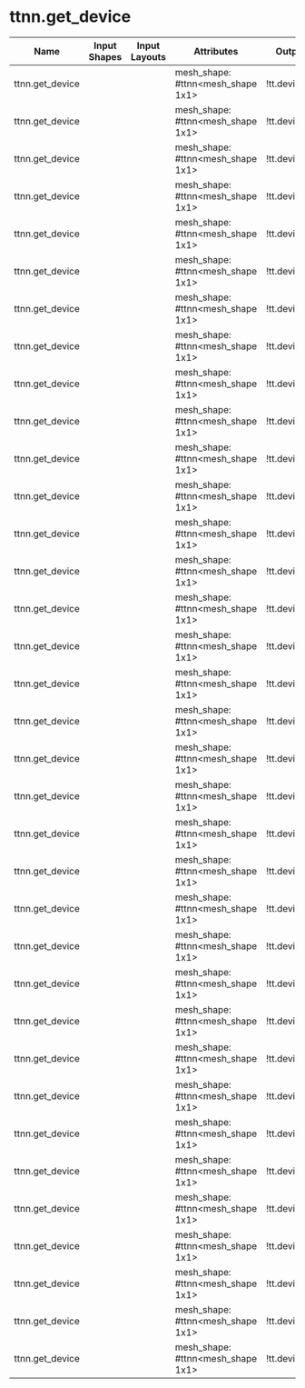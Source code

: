 # ttnn.get_device

| Name | Input Shapes | Input Layouts | Attributes | Output Shapes | Output Layouts | PCC | ATOL |
|------|--------------|---------------|------------|---------------|----------------|-----|------|
| ttnn.get_device |  |  | mesh_shape: #ttnn<mesh_shape 1x1> | !tt.device<#device> |  | nan | nan |
| ttnn.get_device |  |  | mesh_shape: #ttnn<mesh_shape 1x1> | !tt.device<#device> |  | nan | nan |
| ttnn.get_device |  |  | mesh_shape: #ttnn<mesh_shape 1x1> | !tt.device<#device> |  | nan | nan |
| ttnn.get_device |  |  | mesh_shape: #ttnn<mesh_shape 1x1> | !tt.device<#device> |  | nan | nan |
| ttnn.get_device |  |  | mesh_shape: #ttnn<mesh_shape 1x1> | !tt.device<#device> |  | nan | nan |
| ttnn.get_device |  |  | mesh_shape: #ttnn<mesh_shape 1x1> | !tt.device<#device> |  | nan | nan |
| ttnn.get_device |  |  | mesh_shape: #ttnn<mesh_shape 1x1> | !tt.device<#device> |  | nan | nan |
| ttnn.get_device |  |  | mesh_shape: #ttnn<mesh_shape 1x1> | !tt.device<#device> |  | nan | nan |
| ttnn.get_device |  |  | mesh_shape: #ttnn<mesh_shape 1x1> | !tt.device<#device> |  | nan | nan |
| ttnn.get_device |  |  | mesh_shape: #ttnn<mesh_shape 1x1> | !tt.device<#device> |  | nan | nan |
| ttnn.get_device |  |  | mesh_shape: #ttnn<mesh_shape 1x1> | !tt.device<#device> |  | nan | nan |
| ttnn.get_device |  |  | mesh_shape: #ttnn<mesh_shape 1x1> | !tt.device<#device> |  | nan | nan |
| ttnn.get_device |  |  | mesh_shape: #ttnn<mesh_shape 1x1> | !tt.device<#device> |  | nan | nan |
| ttnn.get_device |  |  | mesh_shape: #ttnn<mesh_shape 1x1> | !tt.device<#device> |  | nan | nan |
| ttnn.get_device |  |  | mesh_shape: #ttnn<mesh_shape 1x1> | !tt.device<#device> |  | nan | nan |
| ttnn.get_device |  |  | mesh_shape: #ttnn<mesh_shape 1x1> | !tt.device<#device> |  | nan | nan |
| ttnn.get_device |  |  | mesh_shape: #ttnn<mesh_shape 1x1> | !tt.device<#device> |  | nan | nan |
| ttnn.get_device |  |  | mesh_shape: #ttnn<mesh_shape 1x1> | !tt.device<#device> |  | nan | nan |
| ttnn.get_device |  |  | mesh_shape: #ttnn<mesh_shape 1x1> | !tt.device<#device> |  | nan | nan |
| ttnn.get_device |  |  | mesh_shape: #ttnn<mesh_shape 1x1> | !tt.device<#device> |  | nan | nan |
| ttnn.get_device |  |  | mesh_shape: #ttnn<mesh_shape 1x1> | !tt.device<#device> |  | nan | nan |
| ttnn.get_device |  |  | mesh_shape: #ttnn<mesh_shape 1x1> | !tt.device<#device> |  | nan | nan |
| ttnn.get_device |  |  | mesh_shape: #ttnn<mesh_shape 1x1> | !tt.device<#device> |  | nan | nan |
| ttnn.get_device |  |  | mesh_shape: #ttnn<mesh_shape 1x1> | !tt.device<#device> |  | nan | nan |
| ttnn.get_device |  |  | mesh_shape: #ttnn<mesh_shape 1x1> | !tt.device<#device> |  | nan | nan |
| ttnn.get_device |  |  | mesh_shape: #ttnn<mesh_shape 1x1> | !tt.device<#device> |  | nan | nan |
| ttnn.get_device |  |  | mesh_shape: #ttnn<mesh_shape 1x1> | !tt.device<#device> |  | nan | nan |
| ttnn.get_device |  |  | mesh_shape: #ttnn<mesh_shape 1x1> | !tt.device<#device> |  | nan | nan |
| ttnn.get_device |  |  | mesh_shape: #ttnn<mesh_shape 1x1> | !tt.device<#device> |  | nan | nan |
| ttnn.get_device |  |  | mesh_shape: #ttnn<mesh_shape 1x1> | !tt.device<#device> |  | nan | nan |
| ttnn.get_device |  |  | mesh_shape: #ttnn<mesh_shape 1x1> | !tt.device<#device> |  | nan | nan |
| ttnn.get_device |  |  | mesh_shape: #ttnn<mesh_shape 1x1> | !tt.device<#device> |  | nan | nan |
| ttnn.get_device |  |  | mesh_shape: #ttnn<mesh_shape 1x1> | !tt.device<#device> |  | nan | nan |
| ttnn.get_device |  |  | mesh_shape: #ttnn<mesh_shape 1x1> | !tt.device<#device> |  | nan | nan |
| ttnn.get_device |  |  | mesh_shape: #ttnn<mesh_shape 1x1> | !tt.device<#device> |  | nan | nan |
